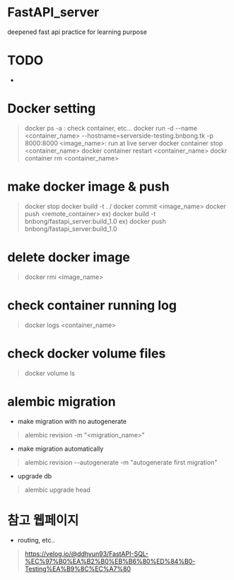 # FastAPI_server
deepened fast api practice for learning purpose

# TODO
 - 

# Docker setting
 > docker ps -a : check container, etc...
 > docker run -d --name <container_name> --hostname=serverside-testing.bnbong.tk -p 8000:8000 <image_name>: run at live server
 > docker container stop <container_name>
 > docker container restart <container_name>
 > dockr container rm <container_name>

# make docker image & push
 > docker stop <container>
 > docker build -t <tag> . / docker commit <container> <image_name>
 > docker push <remote_container>
 ex) docker build -t bnbong/fastapi_server:build_1.0
 ex) docker push bnbong/fastapi_server:build_1.0

# delete docker image
 > docker rmi <image_name>

# check container running log
 > docker logs <container_name>

# check docker volume files
 > docker volume ls

# alembic migration
 - make migration with no autogenerate
 > alembic revision -m "<migration_name>"

 - make migration automatically
 > alembic  revision  --autogenerate  -m  "autogenerate  first  migration"

 - upgrade db
 > alembic upgrade head

# 참고 웹페이지
 - routing, etc..
 > https://velog.io/@ddhyun93/FastAPI-SQL-%EC%97%B0%EA%B2%B0%EB%B6%80%ED%84%B0-Testing%EA%B9%8C%EC%A7%80